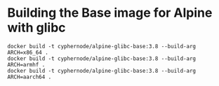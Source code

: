 # Building the Base image for Alpine with glibc

```
docker build -t cyphernode/alpine-glibc-base:3.8 --build-arg ARCH=x86_64 .
docker build -t cyphernode/alpine-glibc-base:3.8 --build-arg ARCH=armhf .
docker build -t cyphernode/alpine-glibc-base:3.8 --build-arg ARCH=aarch64 .
```
